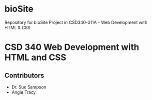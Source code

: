 # bioSite
Repository for bioSite Project in CSD340-311A - Web Development with HTML &amp; CSS

# CSD 340 Web Development with HTML and CSS

## Contributors
  - Dr. Sue Sampson
  - Angie Tracy

